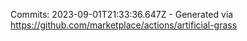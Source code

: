 Commits: 2023-09-01T21:33:36.647Z - Generated via https://github.com/marketplace/actions/artificial-grass
<br>
